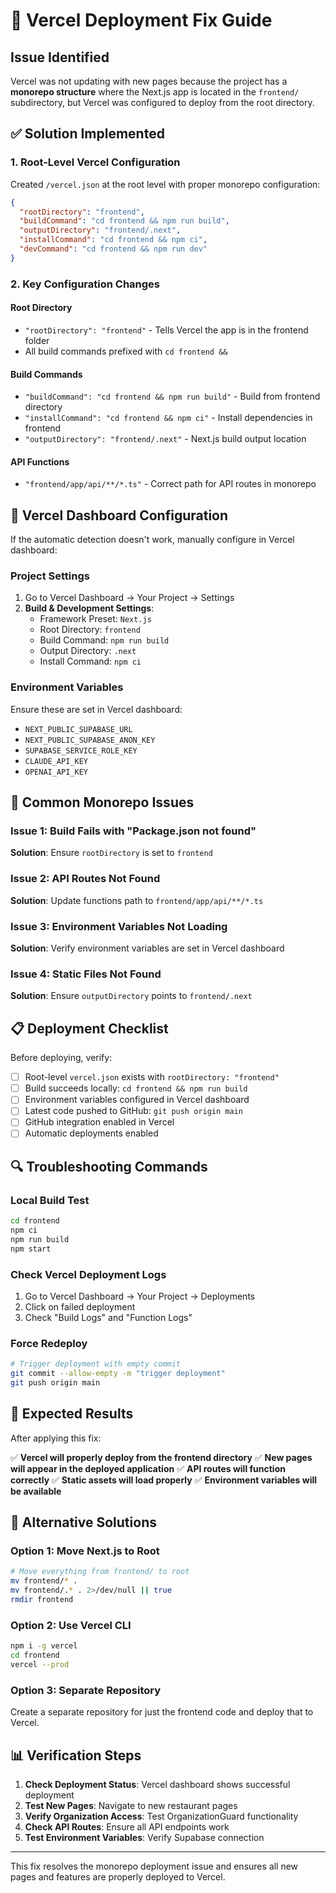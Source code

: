 # 🚀 Vercel Deployment Fix Guide

## Issue Identified

Vercel was not updating with new pages because the project has a **monorepo structure** where the Next.js app is located in the `frontend/` subdirectory, but Vercel was configured to deploy from the root directory.

## ✅ Solution Implemented

### 1. Root-Level Vercel Configuration

Created `/vercel.json` at the root level with proper monorepo configuration:

```json
{
  "rootDirectory": "frontend",
  "buildCommand": "cd frontend && npm run build",
  "outputDirectory": "frontend/.next",
  "installCommand": "cd frontend && npm ci",
  "devCommand": "cd frontend && npm run dev"
}
```

### 2. Key Configuration Changes

#### **Root Directory**
- `"rootDirectory": "frontend"` - Tells Vercel the app is in the frontend folder
- All build commands prefixed with `cd frontend &&`

#### **Build Commands**
- `"buildCommand": "cd frontend && npm run build"` - Build from frontend directory
- `"installCommand": "cd frontend && npm ci"` - Install dependencies in frontend
- `"outputDirectory": "frontend/.next"` - Next.js build output location

#### **API Functions**
- `"frontend/app/api/**/*.ts"` - Correct path for API routes in monorepo

## 🔧 Vercel Dashboard Configuration

If the automatic detection doesn't work, manually configure in Vercel dashboard:

### Project Settings
1. Go to Vercel Dashboard → Your Project → Settings
2. **Build & Development Settings**:
   - Framework Preset: `Next.js`
   - Root Directory: `frontend`
   - Build Command: `npm run build`
   - Output Directory: `.next`
   - Install Command: `npm ci`

### Environment Variables
Ensure these are set in Vercel dashboard:
- `NEXT_PUBLIC_SUPABASE_URL`
- `NEXT_PUBLIC_SUPABASE_ANON_KEY`
- `SUPABASE_SERVICE_ROLE_KEY`
- `CLAUDE_API_KEY`
- `OPENAI_API_KEY`

## 🚨 Common Monorepo Issues

### Issue 1: Build Fails with "Package.json not found"
**Solution**: Ensure `rootDirectory` is set to `frontend`

### Issue 2: API Routes Not Found
**Solution**: Update functions path to `frontend/app/api/**/*.ts`

### Issue 3: Environment Variables Not Loading
**Solution**: Verify environment variables are set in Vercel dashboard

### Issue 4: Static Files Not Found
**Solution**: Ensure `outputDirectory` points to `frontend/.next`

## 📋 Deployment Checklist

Before deploying, verify:

- [ ] Root-level `vercel.json` exists with `rootDirectory: "frontend"`
- [ ] Build succeeds locally: `cd frontend && npm run build`
- [ ] Environment variables configured in Vercel dashboard
- [ ] Latest code pushed to GitHub: `git push origin main`
- [ ] GitHub integration enabled in Vercel
- [ ] Automatic deployments enabled

## 🔍 Troubleshooting Commands

### Local Build Test
```bash
cd frontend
npm ci
npm run build
npm start
```

### Check Vercel Deployment Logs
1. Go to Vercel Dashboard → Your Project → Deployments
2. Click on failed deployment
3. Check "Build Logs" and "Function Logs"

### Force Redeploy
```bash
# Trigger deployment with empty commit
git commit --allow-empty -m "trigger deployment"
git push origin main
```

## 🎯 Expected Results

After applying this fix:

✅ **Vercel will properly deploy from the frontend directory**
✅ **New pages will appear in the deployed application**
✅ **API routes will function correctly**
✅ **Static assets will load properly**
✅ **Environment variables will be available**

## 🔄 Alternative Solutions

### Option 1: Move Next.js to Root
```bash
# Move everything from frontend/ to root
mv frontend/* .
mv frontend/.* . 2>/dev/null || true
rmdir frontend
```

### Option 2: Use Vercel CLI
```bash
npm i -g vercel
cd frontend
vercel --prod
```

### Option 3: Separate Repository
Create a separate repository for just the frontend code and deploy that to Vercel.

## 📊 Verification Steps

1. **Check Deployment Status**: Vercel dashboard shows successful deployment
2. **Test New Pages**: Navigate to new restaurant pages
3. **Verify Organization Access**: Test OrganizationGuard functionality
4. **Check API Routes**: Ensure all API endpoints work
5. **Test Environment Variables**: Verify Supabase connection

---

This fix resolves the monorepo deployment issue and ensures all new pages and features are properly deployed to Vercel.